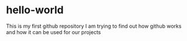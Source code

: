 # hello-world
This is my first github repository
I am trying to find out how github works and how it can be used for our projects
